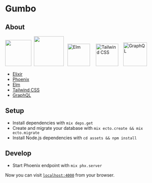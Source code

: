 # Gumbo

## About

<a href="https://elixir-lang.org/docs.html"><img src="https://cdn-images-1.medium.com/max/1600/1*Llez2Qz-bJCMRZsSSs7HNQ.png" width="84" /></a>&nbsp;
<a href="https://phoenixframework.org/"><img src="https://seeklogo.com/images/P/phoenix-logo-D15F067911-seeklogo.com.png" width="96" /></a>&nbsp;&nbsp;
<a href="https://elm-lang.org"><img src="https://upload.wikimedia.org/wikipedia/commons/f/f3/Elm_logo.svg" width="72" alt="Elm" title="Elm" /></a>&nbsp;&nbsp;&nbsp;&nbsp;
<a href="https://tailwindcss.com/docs/what-is-tailwind/"><img src="https://tailwindcss.com/img/tailwind-square.png" width="72" alt="Tailwind CSS" title="Tailwind CSS" /></a>&nbsp;&nbsp;&nbsp;
<a href="https://graphql.org/"><img src="https://upload.wikimedia.org/wikipedia/commons/thumb/1/17/GraphQL_Logo.svg/2000px-GraphQL_Logo.svg.png" width="76" alt="GraphQL" title="GraphQL" /></a>

* [Elixir](https://elixir-lang.org/docs.html)
* [Phoenix](https://phoenixframework.org/)
* [Elm](https://elm-lang.org)
* [Tailwind CSS](https://tailwindcss.com/docs/what-is-tailwind/)
* [GraphQL](https://graphql.org/)

## Setup

* Install dependencies with `mix deps.get`
* Create and migrate your database with `mix ecto.create && mix ecto.migrate`
* Install Node.js dependencies with `cd assets && npm install`

## Develop

* Start Phoenix endpoint with `mix phx.server`

Now you can visit [`localhost:4000`](http://localhost:4000) from your browser.

